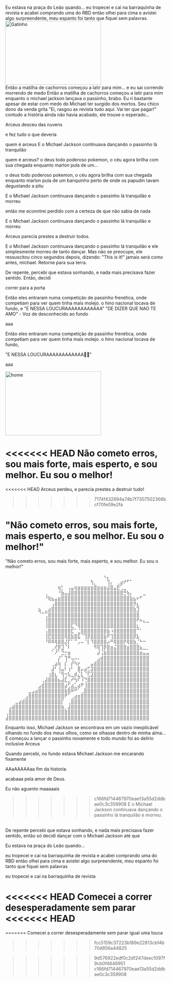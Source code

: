 
Eu estava na praça do Leão quando... eu tropecei e caí na barraquinha de revista e acabei comprando uma do RBD então olhei para cima e avistei algo surpreendente, meu espanto foi tanto que fiquei sem palavras. 
<img src="https://media1.tenor.com/m/KLKh-Cl5O88AAAAd/gato-asombrado.gif" alt="Gatinho" width="300" height="200">
</br>
Então a matilha de cachorros começou a latir para mim...
e eu sai correndo morrendo de medo
Então a matilha de cachorros começou a latir para mim enquanto o michael jackson lançava o passinho, brabo.
Eu ri bastante apesar de estar com medo do Michael ter surgido dos mortos.
Seu chico dono da venda grita "Ei, rasgou as revista tudo aqui. Vai ter que pagar!"
contudo a história ainda não havia acabado, ele trouxe o esperado...


Arceus desceu das nuvens

e fez tudo o que deveria

quem é arceus
E o Michael Jackson continuava dançando o passinho lá tranquilão

quem é arceus?
o deus todo poderoso pokemon, o céu agora brilha com sua chegada enquanto marlon pula de um...




o deus todo poderoso pokemon, o céu agora brilha com sua chegada enquanto marlon pula de um banquinho perto de onde os papudin tavam degustando a pitu


E o Michael Jackson continuava dançando o passinho lá tranquilão
e morreu

então me econntrei perdido com a certeza de que não sabia de nada

E o Michael Jackson continuava dançando o passinho lá tranquilão
e morreu

Arceus parecia prestes a destruir todos.


E o Michael Jackson continuava dançando o passinho lá tranquilão e ele simplesmente morreu de tanto dançar. Mas não se preocupe, ele ressuscitou cinco segundos depois, dizendo: "This is it!"
jamais será como antes, michael. Retorne para sua terra.

De repente, percebi que estava sonhando, e nada mais precisava fazer sentido. Então, decidi


correr para a porta


Então eles entraram numa competição de passinho frenética, onde competiam para ver quem tinha mais molejo. o hino nacional tocava de fundo, e
"E NESSA LOUCURAAAAAAAAAAAA"
"DE DIZER QUE NAO TE AMO" - Voz de desconhecido ao fundo

aaa


Então eles entraram numa competição de passinho frenética, onde competiam para ver quem tinha mais molejo. o hino nacional tocava de fundo, 

"E NESSA LOUCURAAAAAAAAAAAA🎵🎵"

aaa


<img src="https://i.pinimg.com/736x/c5/86/67/c58667278ea64d93ec7e297fbf533648.jpg" alt="home" width="300" height="200">
</br>

<<<<<<< HEAD
Não cometo erros, sou mais forte, mais esperto, e sou melhor. Eu sou o melhor!
=======
<<<<<<< HEAD
Arceus perdeu, e parecia prestes a destruir tudo!
>>>>>>> 7174f432694a74b7f7307502366bcf70fe09e2fa

"Não cometo erros, sou mais forte, mais esperto, e sou melhor. Eu sou o melhor!"
=======
"Não cometo erros, sou mais forte, mais esperto, e sou melhor. Eu sou o melhor!"

⠀⠀⠀⠀⠀⠀⠀⠀⠀⠀⠀⠀⠀⠀⠀⠀⠀⠀⠀⠀⠀⠀⠀⠀⠀⠀⠀⠀⠀⠀⠢⡄⠀⠀⠀⠀⠀⠀⠀⠀⠀⠀⠀⠀
⠀⠀⠀⠀⠀⠀⠀⠀⠀⠀⠀⠀⠀⠀⠀⠀⠀⠀⠀⠀⠀⠀⠀⠀⠀⠀⢳⡀⠀⠀⠀⢹⡄⠀⢀⣴⠞⠋⠁⠀⠀⠀⠀⠀
⠀⠀⠀⠀⠀⠀⠀⠀⠀⠀⠀⠀⠀⠀⠀⠀⢶⡃⠀⢠⣤⢶⣶⣶⣶⣶⣶⣿⣶⣶⣶⣼⣿⣤⣟⢁⣀⠀⠀⠀⠀⠀⠀⠀
⠀⠀⠀⠀⠀⠀⠀⠀⠀⠀⠀⠀⢀⠀⠀⠀⠘⣷⣤⣼⣿⣿⣿⣿⣿⣿⣿⣿⣿⣿⣿⣿⣿⣿⣿⣿⣛⢷⡄⠀⠀⠀⣀⠀
⠀⠀⠀⠀⠀⠀⠀⠀⠀⠀⠀⠀⠘⢷⣦⣤⣶⣿⣿⣿⣿⣿⣿⣿⣿⣿⣿⣿⣿⣿⣿⣿⣿⣿⣿⣿⣿⣿⣷⣦⠖⠋⠀⠀
⠀⠀⠀⠀⠀⠀⠀⠀⠀⠀⠀⠀⠀⠀⢠⣿⣿⣿⣿⣿⣿⣿⣿⣿⣿⣿⣿⣿⣿⣿⣿⣿⣿⣿⣿⣿⣿⣿⣿⡻⣆⠀⠀⠀
⠀⠀⠀⠀⠀⠀⠀⠀⠀⠀⣦⠀⣀⣴⣿⣿⣿⣿⣿⣿⣿⣿⣿⣿⣿⣿⣿⣿⣿⣿⣿⣿⣿⣿⣿⣿⣿⣿⣿⣷⣹⠀⠀⠀
⠀⠀⠀⠀⠀⠀⠀⠀⠀⠀⠈⠉⢉⣿⣿⣿⣿⣿⣿⣿⣿⣿⣿⣿⣿⣿⣿⣿⣿⣿⣿⣿⣿⣿⣿⣿⣿⣿⣿⣿⣿⠀⠀⠀
⠀⠀⠀⠀⠀⠀⠀⠀⠀⠀⠀⠀⢸⣿⣿⣿⣿⣿⣿⣿⣿⣿⣿⣿⣿⣿⣿⣿⣿⣿⣿⣿⣿⣿⣿⣿⣿⣿⣿⣿⠟⠦⣄⣀
⠀⠀⠀⠀⠀⠀⠀⠀⠀⠀⠀⠀⢸⣿⣿⣿⣿⣿⣿⣿⣏⠙⢿⣿⣿⣿⣿⣿⣿⣿⣿⣿⣿⣿⣿⣿⣿⣿⣿⣿⣆⠀⠀⠀
⠀⠀⠀⠀⠀⠀⠀⠀⠀⠀⠀⠀⢠⣿⣿⣿⣿⣿⣿⣿⣏⠁⣈⣿⣿⣿⣿⣿⣿⣿⣿⣷⠰⣿⣿⣿⣿⣿⣿⣿⠉⠁⠀⠀
⠀⠀⠀⠀⠀⠀⠀⠀⠀⠀⠀⠀⢸⣟⣿⣿⣿⣿⢿⣿⣷⣿⣯⠈⢹⡿⣿⣿⣿⣿⣷⠟⢹⣿⣿⣿⣿⣿⣿⡿⣧⠀⠀⠀
⠀⠀⠀⠀⠀⠀⠀⠀⠀⠀⠀⠀⠘⠿⠿⢿⣿⣿⣜⡏⠁⠉⡠⠤⠈⡇⠹⣿⣿⣿⣿⡴⠛⢿⣿⣿⡟⢿⣿⣷⡈⠓⠒⠀
⠀⠀⠀⠀⠀⠀⠀⠀⠀⠀⠀⠀⠀⠀⢀⢞⡿⣹⠈⠇⠀⠀⠀⠀⠀⠀⠀⠻⢿⢹⡿⣿⣶⣬⣿⣿⣿⣶⣿⣿⣿⣦⣀⡀
⠀⠀⠀⠀⠀⠀⠀⠀⠀⠀⠀⠀⠀⠀⠁⠜⠁⣙⡒⣶⠀⠀⠀⠀⠀⠀⠀⠀⡼⢨⣷⣿⣿⣿⣿⣿⣿⣿⣿⣿⣿⣶⣤⣤
⠀⠀⠀⠀⠀⠀⠀⠀⠀⠀⠀⠀⠀⠀⠀⠀⡜⠁⢹⠛⢤⠤⠄⠀⠀⠀⠀⠀⣠⣾⣿⣿⣿⣿⣿⣿⣿⣿⣿⣿⣿⣿⣿⣿
⠀⠀⠀⠀⠀⠀⠀⠀⠀⠀⠀⠀⠀⠀⢀⣴⢷⠀⡎⠀⡞⠳⡖⠀⠀⠀⣤⣾⣿⣿⣿⣿⣿⣿⣿⣿⣿⣿⣿⣿⣿⣿⣿⣿
⠀⠀⠀⠀⠀⠀⠀⠀⠀⠀⠀⠀⠀⠀⣼⠃⢸⣤⠇⢰⠃⠀⣿⡤⣴⣋⣽⣿⣿⣿⣿⣿⣿⣿⣿⣿⣿⣿⣿⣿⣿⣿⣿⣿
⠀⠀⠀⠀⠀⠀⠀⠀⠀⠀⠀⠀⠀⢰⣿⣆⠈⢻⢒⢧⣀⡾⣌⣇⠈⢏⣽⣿⣿⣿⣿⣿⣿⣿⣿⣿⣿⣿⣿⣿⣿⣿⣿⣿
⠀⠀⠀⠀⠀⠀⠀⠀⠀⠀⠀⢀⣼⣿⣿⣿⣦⣼⣏⣀⠞⢳⠏⠸⢙⣿⣿⣿⣿⣿⣿⣿⣿⣿⣿⣿⣿⣿⣿⣿⣿⣿⣿⣿
⠀⠀⠀⠀⠀⠀⠀⠀⠀⠀⣠⣾⣿⣿⣿⣿⣿⣿⣴⢋⣴⣁⣴⠟⢸⣿⣿⣿⣿⣿⣿⣿⣿⣿⣿⣿⣿⣿⣿⣿⣿⣿⣿⣿
⠀⠀⠀⠀⠀⠀⠀⣀⣠⣴⣿⣿⣿⣿⣿⣿⣿⣿⣷⣿⠿⠛⠁⢀⣿⣿⣿⣿⣿⣿⣿⣿⣿⣿⣿⣿⣿⣿⣿⣿⣿⣿⣿⣿
⠀⠀⠀⠀⠀⠀⣠⣿⣿⣿⣿⣿⣿⣿⣿⣿⣿⣿⠟⠁⢀⣴⣶⣿⣿⣿⣿⣿⣿⣿⣿⣿⣿⣿⣿⣿⣿⣿⣿⣿⣿⣿⣿⣿
⠀⠀⠀⣀⣴⣾⣿⣿⣿⣿⣿⣿⣿⣿⣿⣿⣿⡏⠀⢀⣿⣿⣿⣿⣿⣿⣿⣿⣿⣿⣿⣿⣿⣿⣿⣿⣿⣿⣿⣿⣿⣿⣿⣿
⠀⣠⣾⣿⣿⣿⣿⣿⣿⣿⣿⣿⣿⣿⣿⣿⣿⣷⡀⣼⣿⣿⣿⣿⣿⣿⣿⣿⣿⣿⣿⣿⣿⣿⣿⣿⣿⣿⣿⣿⣿⣿⣿⣿
⢀⣿⣿⣿⣿⣿⣿⣿⣿⣿⣿⣿⣿⣿⣿⣿⣿⣿⣿⣿⣿⣿⣿⣿⣿⣿⣿⣿⣿⣿⣿⣿⣿⣿⣿⣿⣿⣿⣿⣿⣿⣿⣿⣿
⣼⣿⣿⣿⣿⣿⣿⣿⣿⣿⣿⣿⣿⣿⣿⣿⣿⣿⣿⣿⣿⣿⣿⣿⣿⣿⣿⣿⣿⣿⣿⣿⣿⣿⣿⣿⣿⣿⣿⣿⣿⣿⣿⣿


Enquanto isso, Michael Jackson se encontrava em um vazio inexplicável olhando no fundo dos meus olhos, como se olhasse dentro de minha alma... E começou a lançar o passinho novamente e todo mundo foi ao delírio inclusive Arceus 

Quando percebi, no fundo estava Michael Jackson me encarando fixamente

AAaAAAAAaa
fim da historia.





acabaaa pela amor de Deus.

Eu não aguento maaaaais






















>>>>>>> c166fd714467970eae13a55d2ddbae0c3c359908
E o Michael Jackson continuava dançando o passinho lá tranquilão
e morreu.
</br>
De repente percebi que estava sonhando, e nada mais precisava fazer sentido, então só decidi dançar com o Michael Jackson até que

Eu estava na praça do Leão quando...

eu tropecei e caí na barraquinha de revista e  acabei comprando uma do RBD
então olhei para cima e avistei algo surpreendente, meu espanto foi tanto que fiquei sem palavras

eu tropecei e caí na barraquinha de revista

<<<<<<< HEAD
Comecei a correr desesperadamente sem parar
<<<<<<< HEAD
=======







=======
Comecei a correr desesperadamente sem parar igual uma louca
>>>>>>> fcc5159c37223b189e22813cbf4b70d856a44825





>>>>>>> 9d576922edf0c2df247deec1097f9cb0f4648951
>>>>>>> c166fd714467970eae13a55d2ddbae0c3c359908
